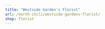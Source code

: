 ```yaml
---
title: "Westside Garden's Florist"
url: /north-chili/westside-gardens-florist/
shop: florist
---
```

